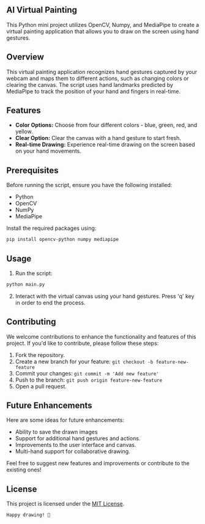 
## AI Virtual Painting 

This Python mini project utilizes OpenCV, Numpy, and MediaPipe to create a virtual painting application that allows you to draw on the screen using hand gestures.

## Overview

This virtual painting application recognizes hand gestures captured by your webcam and maps them to different actions, such as changing colors or clearing the canvas. The script uses hand landmarks predicted by MediaPipe to track the position of your hand and fingers in real-time.

## Features

- **Color Options:** Choose from four different colors - blue, green, red, and yellow.
- **Clear Option:** Clear the canvas with a hand gesture to start fresh.
- **Real-time Drawing:** Experience real-time drawing on the screen based on your hand movements.

## Prerequisites

Before running the script, ensure you have the following installed:

- Python
- OpenCV
- NumPy
- MediaPipe

Install the required packages using:

```bash
pip install opencv-python numpy mediapipe
```

## Usage


1. Run the script:

```bash
python main.py
```

2. Interact with the virtual canvas using your hand gestures. Press 'q' key in order to end the process.

## Contributing

We welcome contributions to enhance the functionality and features of this project. If you'd like to contribute, please follow these steps:

1. Fork the repository.
2. Create a new branch for your feature: `git checkout -b feature-new-feature`
3. Commit your changes: `git commit -m 'Add new feature'`
4. Push to the branch: `git push origin feature-new-feature`
5. Open a pull request.

## Future Enhancements

Here are some ideas for future enhancements:

- Ability to save the drawn images
- Support for additional hand gestures and actions.
- Improvements to the user interface and canvas.
- Multi-hand support for collaborative drawing.

Feel free to suggest new features and improvements or contribute to the existing ones!

## License

This project is licensed under the [MIT License](LICENSE).

```
Happy drawing! 🎨
```
